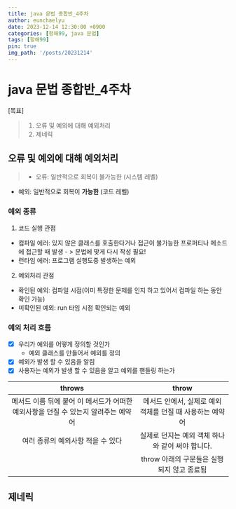 ```yaml
---
title: java 문법 종합반_4주차
author: eunchaelyu
date: 2023-12-14 12:30:00 +0900
categories: [항해99, java 문법]
tags: [항해99]
pin: true
img_path: '/posts/20231214'
---
```


# java 문법 종합반_4주차        
  [목표]    
> 1. 오류 및 예외에 대해 예외처리    
> 2. 제네릭    

## 오류 및 예외에 대해 예외처리     
> - 오류: 일반적으로 회복이 불가능한 (시스템 레벨)    
  - 예외: 일반적으로 회복이 **가능한** (코드 레벨)    

### 예외 종류        
1. 코드 실행 관점    
- 컴파일 에러: 있지 않은 클래스를 호출한다거나 접근이 불가능한 프로퍼티나 메소드에 접근할 때 발생  - >  문법에 맞게 다시 작성 필요!    
- 런타임 에러: 프로그램 실행도중 발생하는 예외    

2. 예외처리 관점    
- 확인된 예외: 컴파일 시점(이미 특정한 문제를 인지 하고 있어서 컴파일 하는 동안 확인 가능)     
- 미확인된 예외: run 타임 시점 확인되는 예외    

### 예외 처리 흐름    
- [x] 우리가 예외를 어떻게 정의할 것인가
   - 예외 클래스를 만들어서 예외를 정의    
- [x] 예외가 발생 할 수 있음을 알림 
- [x] 사용자는 예외가 발생 할 수 있음을 알고 예외를 핸들링 하는가

|throws|throw|        
|:----:|:----:|      
|메서드 이름 뒤에 붙어 이 메서드가 어떠한 예외사항을 던질 수 있는지 알려주는 예약어|메서드 안에서, 실제로 예외 객체를 던질 때 사용하는 예약어 |      
|여러 종류의 예외사항 적을 수 있다|실제로 던지는 예외 객체 하나와 같이 써야 합니다.|      
||throw 아래의 구문들은 실행되지 않고 종료됨|      



## 제네릭
